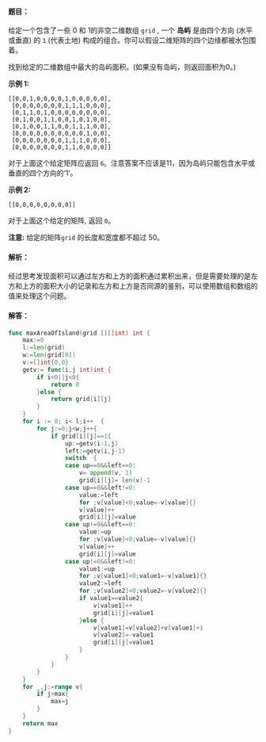 #### 题目：

给定一个包含了一些 0 和 1的非空二维数组 `grid` , 一个 **岛屿** 是由四个方向 (水平或垂直) 的 `1` (代表土地) 构成的组合。你可以假设二维矩阵的四个边缘都被水包围着。

找到给定的二维数组中最大的岛屿面积。(如果没有岛屿，则返回面积为0。)

**示例 1:**

```
[[0,0,1,0,0,0,0,1,0,0,0,0,0],
 [0,0,0,0,0,0,0,1,1,1,0,0,0],
 [0,1,1,0,1,0,0,0,0,0,0,0,0],
 [0,1,0,0,1,1,0,0,1,0,1,0,0],
 [0,1,0,0,1,1,0,0,1,1,1,0,0],
 [0,0,0,0,0,0,0,0,0,0,1,0,0],
 [0,0,0,0,0,0,0,1,1,1,0,0,0],
 [0,0,0,0,0,0,0,1,1,0,0,0,0]]
```

对于上面这个给定矩阵应返回 `6`。注意答案不应该是11，因为岛屿只能包含水平或垂直的四个方向的‘1’。

**示例 2:**

```
[[0,0,0,0,0,0,0,0]]
```

对于上面这个给定的矩阵, 返回 `0`。

**注意:** 给定的矩阵`grid` 的长度和宽度都不超过 50。

#### 解析：

经过思考发现面积可以通过左方和上方的面积通过累积出来，但是需要处理的是左方和上方的面积大小的记录和左方和上方是否同源的鉴别，可以使用数组和数组的值来处理这个问题。

#### 解答：

```go
func maxAreaOfIsland(grid [][]int) int {
	max:=0
	l:=len(grid)
	w:=len(grid[0])
	v:=[]int{0,0}
	getv:= func(i,j int)int {
		if i<0||j<0{
			return 0
		}else {
			return grid[i][j]
		}
	}
	for i := 0; i< l;i++  {
		for j:=0;j<w;j++{
			if grid[i][j]==1{
				up:=getv(i-1,j)
				left:=getv(i,j-1)
				switch  {
				case up==0&&left==0:
					v= append(v, 1)
					grid[i][j]= len(v)-1
				case up==0&&left!=0:
					value:=left
					for ;v[value]<0;value=-v[value]{}
					v[value]++
					grid[i][j]=value
				case up!=0&&left==0:
					value:=up
					for ;v[value]<0;value=-v[value]{}
					v[value]++
					grid[i][j]=value
				case up!=0&&left!=0:
					value1:=up
					for ;v[value1]<0;value1=-v[value1]{}
					value2:=left
					for ;v[value2]<0;value2=-v[value2]{}
					if value1==value2{
						v[value1]++
						grid[i][j]=value1
					}else {
						v[value1]=v[value2]+v[value1]+1
						v[value2]=-value1
						grid[i][j]=value1
					}
				}
			}
		}
	}
	for _,j:=range v{
		if j>max{
			max=j
		}
	}
	return max
}
```

